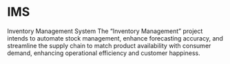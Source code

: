 # IMS
Inventory Management System 
The “Inventory Management” project intends to automate stock management, enhance forecasting accuracy, and streamline the supply chain to match product availability with consumer demand, enhancing operational efficiency and customer happiness.
